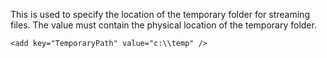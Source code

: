 <properties date="2016-05-11"
SortOrder="115"
/>

This is used to specify the location of the temporary folder for streaming files. The value must contain the physical location of the temporary folder.

```
<add key="TemporaryPath" value="c:\\temp" />

 
```
